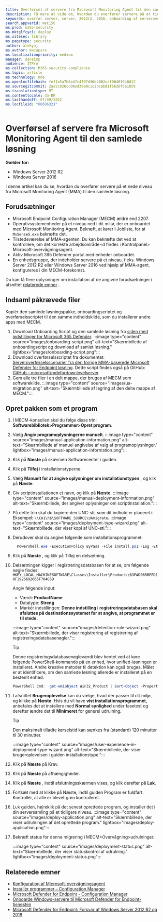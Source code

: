 ```yaml
---
title: Overførsel af servere fra Microsoft Monitoring Agent til den samlede løsning
description: Få mere at vide om, hvordan du overfører servere på et tidligere niveau fra Microsoft Monitoring Agent til den nye samlede løsning trinvist fra denne artikel.
keywords: overfør server, server, 2012r2, 2016, onboarding af serveroverførsel Microsoft Defender for Endpoint servere, MECM, Microsoft Monitoring Agent, MMA, server i lavere niveau, samlet løsning, UA
search.appverid: met150
ms.prod: m365-security
ms.mktglfcycl: deploy
ms.sitesec: library
ms.pagetype: security
author: alekyaj
ms.author: macapara
ms.localizationpriority: medium
manager: dansimp
audience: ITPro
ms.collection: M365-security-compliance
ms.topic: article
ms.technology: mde
ms.openlocfilehash: fef1a5a7b8e47c4f97d36d4002ccf00401948d12
ms.sourcegitcommit: 2aa5c026cc06ed39a9c1c2bcabd1f563bf5a1859
ms.translationtype: MT
ms.contentlocale: da-DK
ms.lasthandoff: 07/09/2022
ms.locfileid: "66696321"
---
```

# <a name="migrating-servers-from-microsoft-monitoring-agent-to-the-unified-solution"></a>Overførsel af servere fra Microsoft Monitoring Agent til den samlede løsning

**Gælder for:**

- Windows Server 2012 R2
- Windows Server 2016

I denne artikel kan du se, hvordan du overfører servere på et nede niveau fra Microsoft Monitoring Agent (MMA) til den samlede løsning.

## <a name="prerequisites"></a>Forudsætninger

- Microsoft Endpoint Configuration Manager (MECM) ældre end 2207.
- Operativsystemenheder på et niveau ned i dit miljø, der er onboardet med Microsoft Monitoring Agent. Bekræft, at kører i Jobliste, for at `MsSenseS.exe` bekræfte det.
- Tilstedeværelse af MMA-agenten. Du kan bekræfte det ved at kontrollere, om det korrekte arbejdsområde-id findes i Kontrolpanel> Microsoft-overvågningsagent.
- Aktiv Microsoft 365 Defender portal med enheder onboardet.
- En enhedsgruppe, der indeholder servere på et niveau, f.eks. Windows Server 2012 R2 eller Windows Server 2016 ved hjælp af MMA-agent, konfigureres i din MECM-forekomst.

Du kan få flere oplysninger om installation af de angivne forudsætninger i afsnittet [relaterede emner](#related-topics) .

## <a name="gather-required-files"></a>Indsaml påkrævede filer

Kopiér den samlede løsningspakke, onboardingscriptet og overførselsscriptet til den samme indholdskilde, som du installerer andre apps med MECM.

1. Download Onboarding Script og den samlede løsning fra [siden med indstillinger for Microsoft 365 Defender](https://sip.security.microsoft.com/preferences2/onboarding).
      :::image type="content" source="images/onboarding-script.png" alt-text="Skærmbillede af onboardingscript og download af samlet løsning." lightbox="images/onboarding-script.png":::
2. Download overførselsscriptet fra dokumentet: [Serveroverførselsscenarier fra den forrige MMA-baserede Microsoft Defender for Endpoint løsning](server-migration.md). Dette script findes også på GitHub: [GitHub – microsoft/mdefordownlevelserver](https://github.com/microsoft/mdefordownlevelserver).
3. Gem alle tre filer i en delt mappe, der bruges af MECM som softwarekilde.
     :::image type="content" source="images/ua-migration.png" alt-text="Skærmbillede af lagring af den delte mappe af MECM.":::

## <a name="create-the-package-as-an-application"></a>Opret pakken som et program

1. I MECM-konsollen skal du følge disse trin: **Softwarebibliotek>Programmer>Opret program**.
2. Vælg **Angiv programoplysningerne manuelt**.
      :::image type="content" source="images/manual-application-information.png" alt-text="Skærmbillede af manuel angivelse af valg af programoplysninger." lightbox="images/manual-application-information.png":::
3. Klik på **Næste** på skærmen Softwarecenter i guiden.
4. Klik på **Tilføj** i installationstyperne.
5. Vælg **Manuelt for at angive oplysninger om installationstypen** , og klik på **Næste**.
6. Giv scriptinstallationen et navn, og klik på **Næste**.
     :::image type="content" source="images/manual-deployment-information.png" alt-text="Skærmbillede, der angiver oplysninger om scriptinstallation.":::
7. På dette trin skal du kopiere den UNC-sti, som dit indhold er placeret i. Eksempel: `\\Cm1\h$\SOFTWARE_SOURCE\UAmigrate`.
     :::image type="content" source="images/deployment-type-wizard.png" alt-text="Skærmbillede, der viser kopi af UNC-sti.":::
8. Derudover skal du angive følgende som installationsprogrammet:

     ```powershell
       Powershell.exe -ExecutionPolicy ByPass -File install.ps1 -Log -Etl -RemoveMMA 48594f03-7e66-4e15-8b60-d9da2f92d564 -OnboardingScript .\WindowsDefenderATP.onboarding
     ```

9. Klik på **Næste** , og klik på Tilføj en delsætning.
10. Delsætningen kigger i registreringsdatabasen for at se, om følgende nøgle findes:  `HKEY_LOCAL_MACHINESOFTWARE\Classes\Installer\Products\63FAD065BFFD18F1926692665F704C6D`

     Angiv følgende input:
     - Værdi: **ProductName**
     - Datatype: **Streng**
     - Markér indstillingen: **Denne indstilling i registreringsdatabasen skal afsluttes på destinationssystemet for at angive, at programmet er til stede.**

     :::image type="content" source="images/detection-rule-wizard.png" alt-text="Skærmbillede, der viser registrering af registrering af registreringsdatabasenøgler.":::

     >[!TIP]
     >Denne registreringsdatabasenøgleværdi blev hentet ved at køre følgende PowerShell-kommando på en enhed, hvor unified-løsningen er installeret. Andre kreative metoder til detektion kan også bruges. Målet er at identificere, om den samlede løsning allerede er installeret på en bestemt enhed.

     ```powershell
     PowerShell Cmd:  get-wmiobject Win32_Product | Sort-Object -Property Name |Format-Table IdentifyingNumber, Name, LocalPackage -AutoSize
     ```

11. I afsnittet **Brugeroplevelse** kan du vælge, hvad der passer til dit miljø, og klikke på **Næste**. Hvis du vil have **vist installationsprogrammet**, anbefales det at installere med **Normal synlighed** under fasetest og derefter ændre det til **Minimeret** for generel udrulning.
     >[!TIP]
     > Den maksimalt tilladte kørselstid kan sænkes fra (standard) 120 minutter til 30 minutter.

     :::image type="content" source="images/user-experience-in-deployment-type-wizard.png" alt-text="Skærmbillede, der viser brugeroplevelsen i guiden installationstype.":::

12. Klik på **Næste** på Krav.
13. Klik på **Næste** på afhængigheder.
14. Klik på **Næste** , indtil afslutningsskærmen vises, og klik derefter på **Luk**.
15. Fortsæt med at klikke på Næste, indtil guiden Program er fuldført. Kontrollér, at alle er blevet grøn kontrolleret.
16. Luk guiden, højreklik på det senest oprettede program, og installer det i din serversamling på et tidligere niveau.
     :::image type="content" source="images/deploy-application.png" alt-text="Skærmbillede, der viser udrulningen af det oprettede program." lightbox="images/deploy-application.png":::
17. Bekræft status for denne migrering i MECM>Overvågning>udrulninger.

      :::image type="content" source="images/deployment-status.png" alt-text="Skærmbillede, der viser statuskontrol af udrulning." lightbox="images/deployment-status.png":::

## <a name="related-topics"></a>Relaterede emner

- [Konfiguration af Microsoft-overvågningsagent](/services-hub/health/mma-setup)
- [Installér programmer – Configuration Manager](/mem/configmgr/apps/deploy-use/deploy-applications)
- [Microsoft Defender for Endpoint - Configuration Manager](/mem/configmgr/protect/deploy-use/defender-advanced-threat-protection)
- [Onboarde Windows-servere til Microsoft Defender for Endpoint-tjenesten](configure-server-endpoints.md)
- [Microsoft Defender for Endpoint: Forsvar af Windows Server 2012 R2 og 2016](https://techcommunity.microsoft.com/t5/microsoft-defender-for-endpoint/defending-windows-server-2012-r2-and-2016/ba-p/2783292)
